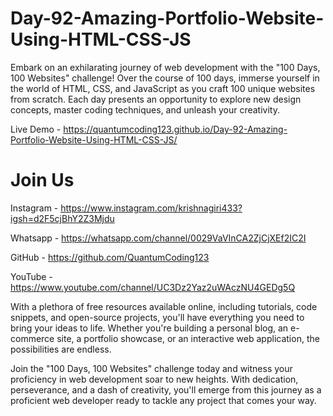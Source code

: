 # Day-92-Amazing-Portfolio-Website-Using-HTML-CSS-JS

Embark on an exhilarating journey of web development with the "100 Days, 100 Websites" challenge! Over the course of 100 days, immerse yourself in the world of HTML, CSS, and JavaScript as you craft 100 unique websites from scratch. Each day presents an opportunity to explore new design concepts, master coding techniques, and unleash your creativity.

Live Demo - https://quantumcoding123.github.io/Day-92-Amazing-Portfolio-Website-Using-HTML-CSS-JS/

# Join Us

Instagram - https://www.instagram.com/krishnagiri433?igsh=d2F5cjBhY2Z3Mjdu

Whatsapp - https://whatsapp.com/channel/0029VaVInCA2ZjCjXEf2IC2I

GitHub - https://github.com/QuantumCoding123

YouTube - https://www.youtube.com/channel/UC3Dz2Yaz2uWAczNU4GEDg5Q

With a plethora of free resources available online, including tutorials, code snippets, and open-source projects, you'll have everything you need to bring your ideas to life. Whether you're building a personal blog, an e-commerce site, a portfolio showcase, or an interactive web application, the possibilities are endless.

Join the "100 Days, 100 Websites" challenge today and witness your proficiency in web development soar to new heights. With dedication, perseverance, and a dash of creativity, you'll emerge from this journey as a proficient web developer ready to tackle any project that comes your way.
